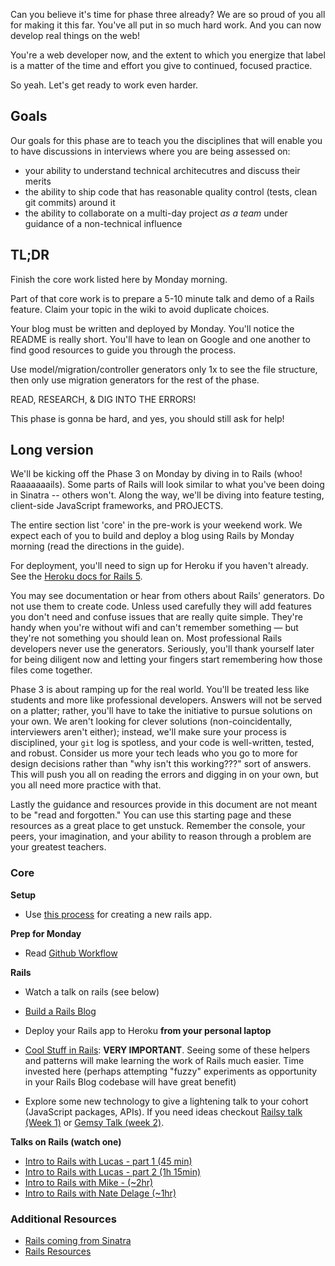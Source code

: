 Can you believe it's time for phase three already? We are so proud of you all
for making it this far. You've all put in so much hard work. And you can now
develop real things on the web!

You're a web developer now, and the extent to which you energize that label is
a matter of the time and effort you give to continued, focused practice.

So yeah. Let's get ready to work even harder.

## Goals

Our goals for this phase are to teach you the disciplines that will enable you
to have discussions in interviews where you are being assessed on:

* your ability to understand technical architecutres and discuss their merits
* the ability to ship code that has reasonable quality control (tests, clean git commits) around it
* the ability to collaborate on a multi-day project _as a team_ under guidance of a non-technical influence

## TL;DR

Finish the core work listed here by Monday morning.

Part of that core work is to prepare a 5-10 minute talk and demo of a Rails
feature. Claim your topic in the wiki to avoid duplicate choices.

Your blog must be written and deployed by Monday. You'll notice the README is
really short. You'll have to lean on Google and one another to find good
resources to guide you through the process.

Use model/migration/controller generators only 1x to see the file structure,
then only use migration generators for the rest of the phase.

READ, RESEARCH, & DIG INTO THE ERRORS!

This phase is gonna be hard, and yes, you should still ask for help!

## Long version

We'll be kicking off the Phase 3 on Monday by diving in to Rails (whoo!
Raaaaaaails). Some parts of Rails will look similar to what you've been doing
in Sinatra -- others won't. Along the way, we'll be diving into feature
testing, client-side JavaScript frameworks, and PROJECTS.

The entire section list 'core' in the pre-work is your weekend work.  We expect
each of you to build and deploy a blog using Rails by Monday morning (read the
directions in the guide).

For deployment, you'll need to sign up for Heroku if you haven't already. See
the [Heroku docs for Rails 5][Heroku Rails5].

You may see documentation or hear from others about Rails' generators. Do not
use them to create code. Unless used carefully they will add features you don't
need and confuse issues that are really quite simple. They're handy when you're
without wifi and can't remember something &mdash; but they're not something you
should lean on. Most professional Rails developers never use the generators.
Seriously, you'll thank yourself later for being diligent now and letting your
fingers start remembering how those files come together.

Phase 3 is about ramping up for the real world. You'll be treated less like
students and more like professional developers. Answers will not be served on a
platter; rather, you'll have to take the initiative to pursue solutions on your
own. We aren't looking for clever solutions (non-coincidentally, interviewers
aren't either); instead, we'll make sure your process is disciplined, your `git`
log is spotless, and your code is well-written, tested, and robust. Consider us
more your tech leads who you go to more for design decisions rather than "why
isn't this working???" sort of answers.  This will push you all on reading the
errors and digging in on your own, but you all need more practice with that.

Lastly the guidance and resources provide in this document are not meant to be
"read and forgotten." You can use this starting page and these resources as a
great place to get unstuck. Remember the console, your peers, your imagination,
and your ability to reason through a problem are your greatest teachers.

### Core

**Setup**

- Use [this process](../resources/rails-setup.md) for creating a new rails app.

**Prep for Monday**

* Read [Github Workflow](../resources/git-workflow.md)

**Rails**

* Watch a talk on rails (see below)

* [Build a Rails Blog](../../../../rails-blog-challenge)
* Deploy your Rails app to Heroku **from your personal laptop**
- [Cool Stuff in Rails](../resources/cool-stuff-in-rails.md): **VERY IMPORTANT**. Seeing some of these helpers and patterns will make learning the work of Rails much easier. Time invested here (perhaps attempting "fuzzy" experiments as opportunity in your Rails Blog codebase will have great benefit)
* Explore some new technology to give a lightening talk to your cohort (JavaScript packages, APIs). If you need ideas checkout [Railsy talk (Week 1)](../resources/railsy-talk-topics.md) or [Gemsy Talk (week 2)](../resources/gemsy_talk_topics.md).

**Talks on Rails (watch one)**
- [Intro to Rails with Lucas - part 1 (45 min)](https://talks.devbootcamp.com/intro-to-rails-part-1)
- [Intro to Rails with Lucas - part 2 (1h 15min)](https://talks.devbootcamp.com/intro-to-rails-part-2)
- [Intro to Rails with Mike - (~2hr)](https://talks.devbootcamp.com/2014-coyotes-aeu-intro-to-rails)
- [Intro to Rails with Nate Delage (~1hr)](https://talks.devbootcamp.com/rails-intro-1)

### Additional Resources

- [Rails coming from Sinatra](../phase-3-prep/rails-sinatra.md)
- [Rails Resources](../resources/rails-resources.md)

[Heroku Rails5]: https://devcenter.heroku.com/articles/getting-started-with-rails5
